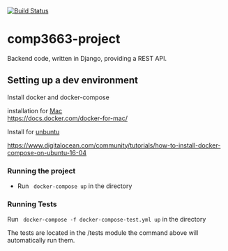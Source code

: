 [![Build Status](https://travis-ci.com/comp-3663-weather-visualization/comp3663-django.svg?branch=master)](https://travis-ci.com/comp-3663-weather-visualization/comp3663-django)

# comp3663-project
Backend code, written in Django, providing a REST API.

## Setting up a dev environment

Install docker and docker-compose

installation for [Mac](https://docs.docker.com/docker-for-mac/) <br>
https://docs.docker.com/docker-for-mac/

Install for [unbuntu](https://www.digitalocean.com/community/tutorials/how-to-install-docker-compose-on-ubuntu-16-04) <br>

https://www.digitalocean.com/community/tutorials/how-to-install-docker-compose-on-ubuntu-16-04

### Running the project

* Run ``` docker-compose up``` in the directory

### Running Tests

Run  ``` docker-compose -f docker-compose-test.yml up``` in the directory

The tests are located in the /tests module the command above will automatically run them. 

